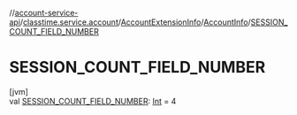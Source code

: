 //[account-service-api](../../../../index.md)/[classtime.service.account](../../index.md)/[AccountExtensionInfo](../index.md)/[AccountInfo](index.md)/[SESSION_COUNT_FIELD_NUMBER](-s-e-s-s-i-o-n_-c-o-u-n-t_-f-i-e-l-d_-n-u-m-b-e-r.md)

# SESSION_COUNT_FIELD_NUMBER

[jvm]\
val [SESSION_COUNT_FIELD_NUMBER](-s-e-s-s-i-o-n_-c-o-u-n-t_-f-i-e-l-d_-n-u-m-b-e-r.md): [Int](https://kotlinlang.org/api/latest/jvm/stdlib/kotlin/-int/index.html) = 4

